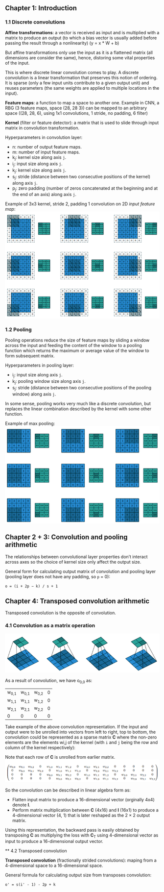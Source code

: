 #

## Chapter 1: Introduction

### 1.1 Discrete convolutions

**Affine transformations**: a vector is received as input and is multiplied with a matrix to produce an output (to which a bias vector is usually added before passing the result through a nonlinearity) (y = x * W + b)

But affine transformations only use the input as it is a flattened matrix (all dimensions are consider the same), hence, distoring some vital properties of the input.

This is where discrete linear convolution comes to play. A discrete convolution is a linear transformation that preserves this notion of ordering. It is sparse (only a few input units contribute to a given output unit) and reuses parameters (the same weights are applied to multiple locations in the input).

**Feature maps**: a function to map a space to another one. Example in CNN, a RBG (3 feature maps, space (28, 28 3)) can be mapped to an arbitrary space ((28, 28, 6), using 1x1 convolutions, 1 stride, no padding, 6 filter)

**Kernel** (filter or feature detector): a matrix that is used to slide through input matrix in convolution transformation.

Hyperparameters in convolution layer:
* n: number of output feature maps.
* m: number of input feature maps.
* k<sub>j</sub>: kernel size along axis `j`.
* i<sub>j</sub>: input size along axis `j`.
* k<sub>j</sub>: kernel size along axis `j`.
* s<sub>j</sub>: stride (distance between two consecutive positions of the kernel) along axis `j`.
* p<sub>j</sub>: zero padding (number of zeros concatenated at the beginning and at the end of an axis) along axis `j`.

Example of 3x3 kernel, stride 2, padding 1 convolution on 2D *input feature map*:
![Convolution layer](p1-convolution.png "Convolution layer")

### 1.2 Pooling

Pooling operations reduce the size of feature maps by sliding a window across the input and feeding the content of the window to a pooling function which returns the maximum or average value of the window to form subsequent matrix.

Hyperparameters in pooling layer:
* i<sub>j</sub>: input size along axis `j`.
* k<sub>j</sub>: pooling window size along axis `j`.
* s<sub>j</sub>: stride (distance between two consecutive positions of the pooling window) along axis `j`.

In some sense, pooling works very much like a discrete convolution, but replaces the linear combination described by the kernel with some other function.

Example of max pooling:
![Max pooling](max-pooling.png "Max pooling")

## Chapter 2 + 3: Convolution and pooling arithmetic

The relationships between convolutional layer properties don’t interact across axes so the choice of kernel size only affect the output size.

General form for calculating output matrix of convolution and pooling layer (pooling layer does not have any padding, so `p` = 0):
```
o = (i + 2p − k) / s + 1
```

## Chapter 4: Transposed convolution arithmetic

Transposed convolution is the opposite of convolution.

### 4.1 Convolution as a matrix operation

![Convolution](convolution.png "Convolution")

As a result of convolution, we have o<sub>0,0</sub> as:

|  |  |  |  |
|---------------|---|---|---|
| w<sub>0,1 </sub> | w<sub>0,1 </sub> | w<sub>0,2 </sub> | 0 |
| w<sub>1,1 </sub> | w<sub>1,1 </sub> | w<sub>1,2 </sub> | 0 |
| w<sub>2,1 </sub> | w<sub>2,1 </sub> | w<sub>2,2 </sub> | 0 |
| 0 | 0 | 0 | 0 |

Take example of the above convolution representation. If the input and output were to be unrolled into vectors from left to right, top to bottom, the convolution could be represented as a sparse matrix **C** where the non-zero elements are the elements wi,j of the kernel (with `i` and `j` being the row and column of the kernel respectively):

Note that each row of **C** is unrolled from earlier matrix.
![Unrolled Convolution](unrolled_convolution.png "Unrolled Convolution")

So the convolution can be described in linear algebra form as: 
* Flatten input matrix to produce a 16-dimensional vector (orginally 4x4) denote **I**.
* Perform matrix multiplication between **C** (4x16) and **I** (16x1) to
produce a 4-dimensional vector (4, 1) that is later reshaped as the 2 × 2 output matrix.

Using this representation, the backward pass is easily obtained by transposing **C** as multiplying the loss with **C**<sub>T</sub> using 4-dimensional vector as input to produce a 16-dimensional output vector.

** 4.2 Transposed convolution

**Transposed convolution** (fractionally strided convolutions): maping from a 4-dimensional space to a 16-dimensional space.


General formula for calculating output size from transposes convolution:
```
o' = s(i' - 1) - 2p + k
```